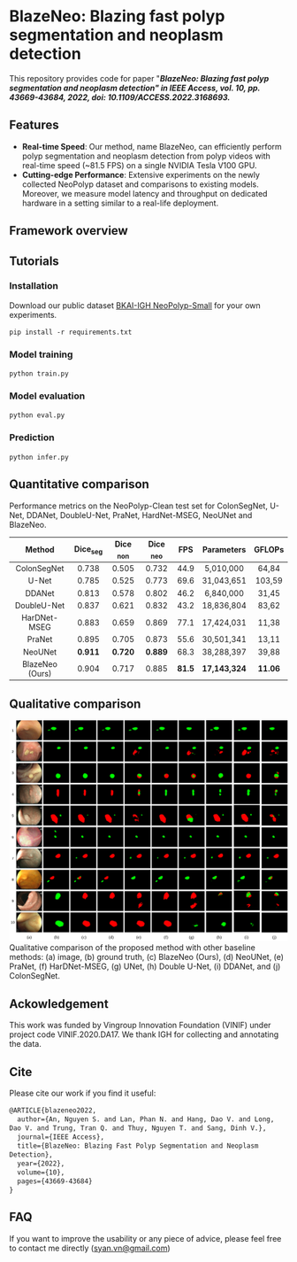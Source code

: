 # BlazeNeo: Blazing fast polyp segmentation and neoplasm detection

This repository provides code for paper "***BlazeNeo: Blazing fast polyp segmentation and neoplasm detection" in IEEE Access, vol. 10, pp. 43669-43684, 2022, doi: 10.1109/ACCESS.2022.3168693.***

## Features

* **Real-time Speed**: Our method, name BlazeNeo, can efficiently perform polyp segmentation and neoplasm detection from polyp videos with real-time speed (~81.5 FPS) on a single NVIDIA Tesla V100 GPU.
* **Cutting-edge Performance**: Extensive experiments on the newly collected NeoPolyp dataset and comparisons to existing models. Moreover, we measure model latency and throughput on dedicated hardware in a setting similar to a real-life deployment.


## Framework overview

## Tutorials

### Installation
Download our public dataset [BKAI-IGH NeoPolyp-Small](https://www.kaggle.com/c/bkai-igh-neopolyp/) for your own experiments.

```
pip install -r requirements.txt
```

### Model training
```
python train.py
```

### Model evaluation
```
python eval.py
```

### Prediction
```
python infer.py
```

## Quantitative comparison

Performance metrics on the NeoPolyp-Clean test set for ColonSegNet, U-Net, DDANet, DoubleU-Net, PraNet, HardNet-MSEG, NeoUNet and BlazeNeo.

|     Method      | Dice<sub>seg</sub> | Dice <sub> non </sub> | Dice <sub> neo </sub> |   FPS    |   Parameters   |  GFLOPs   |
| :-------------: | :----------------: | :-------------------: | :-------------------: | :------: | :------------: | :-------: |
|   ColonSegNet   |       0.738        |         0.505         |         0.732         |   44.9   |   5,010,000    |   64,84   |
|      U-Net      |       0.785        |         0.525         |         0.773         |   69.6   |   31,043,651   |  103,59   |
|     DDANet      |       0.813        |         0.578         |         0.802         |   46.2   |   6,840,000    |   31,45   |
|   DoubleU-Net   |       0.837        |         0.621         |         0.832         |   43.2   |   18,836,804   |   83,62   |
|  HarDNet-MSEG   |       0.883        |         0.659         |         0.869         |   77.1   |   17,424,031   |   11,38   |
|     PraNet      |       0.895        |         0.705         |         0.873         |   55.6   |   30,501,341   |   13,11   |
|     NeoUNet     |     **0.911**      |       **0.720**       |       **0.889**       |   68.3   |   38,288,397   |   39,88   |
| BlazeNeo (Ours) |       0.904        |         0.717         |         0.885         | **81.5** | **17,143,324** | **11.06** |


## Qualitative comparison
![](images/compare_models.png)
Qualitative comparison of the proposed method with other baseline methods: (a) image, (b) ground truth, (c) BlazeNeo (Ours), (d) NeoUNet, (e) PraNet, (f) HarDNet-MSEG, (g) UNet, (h) Double U-Net, (i) DDANet, and (j) ColonSegNet.

## Ackowledgement

This work was funded by Vingroup Innovation Foundation (VINIF) under project code VINIF.2020.DA17. We thank IGH for collecting and annotating the data.

## Cite
Please cite our work if you find it useful:
```
@ARTICLE{blazeneo2022,
  author={An, Nguyen S. and Lan, Phan N. and Hang, Dao V. and Long, Dao V. and Trung, Tran Q. and Thuy, Nguyen T. and Sang, Dinh V.},
  journal={IEEE Access}, 
  title={BlazeNeo: Blazing Fast Polyp Segmentation and Neoplasm Detection}, 
  year={2022},
  volume={10},
  pages={43669-43684}
}
```

## FAQ

If you want to improve the usability or any piece of advice, please feel free to contact me directly (syan.vn@gmail.com)
